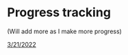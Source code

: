 # Progress tracking
(Will add more as I make more progress)

[3/21/2022](https://www.youtube.com/watch?v=JWdDPhJPtN0)